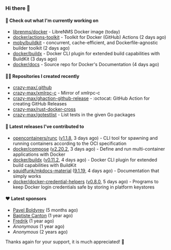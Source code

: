 ### Hi there 👋

#### 👷 Check out what I'm currently working on

- [librenms/docker](https://github.com/librenms/docker) - LibreNMS Docker image (today)
- [docker/actions-toolkit](https://github.com/docker/actions-toolkit) - Toolkit for Docker (GitHub) Actions (2 days ago)
- [moby/buildkit](https://github.com/moby/buildkit) - concurrent, cache-efficient, and Dockerfile-agnostic builder toolkit (2 days ago)
- [docker/buildx](https://github.com/docker/buildx) - Docker CLI plugin for extended build capabilities with BuildKit (3 days ago)
- [docker/docs](https://github.com/docker/docs) - Source repo for Docker&#39;s Documentation (4 days ago)

#### 👨‍💻 Repositories I created recently

- [crazy-max/.github](https://github.com/crazy-max/.github)
- [crazy-max/xmlrpc-c](https://github.com/crazy-max/xmlrpc-c) - Mirror of xmlrpc-c
- [crazy-max/ghaction-github-release](https://github.com/crazy-max/ghaction-github-release) - :octocat: GitHub Action for creating GitHub Releases
- [crazy-max/rust-docker-cross](https://github.com/crazy-max/rust-docker-cross)
- [crazy-max/gotestlist](https://github.com/crazy-max/gotestlist) - List tests in the given Go packages

#### 🚀 Latest releases I've contributed to

- [opencontainers/runc](https://github.com/opencontainers/runc) ([v1.1.8](https://github.com/opencontainers/runc/releases/tag/v1.1.8), 3 days ago) - CLI tool for spawning and running containers according to the OCI specification
- [docker/compose](https://github.com/docker/compose) ([v2.20.2](https://github.com/docker/compose/releases/tag/v2.20.2), 3 days ago) - Define and run multi-container applications with Docker
- [docker/buildx](https://github.com/docker/buildx) ([v0.11.2](https://github.com/docker/buildx/releases/tag/v0.11.2), 4 days ago) - Docker CLI plugin for extended build capabilities with BuildKit
- [squidfunk/mkdocs-material](https://github.com/squidfunk/mkdocs-material) ([9.1.19](https://github.com/squidfunk/mkdocs-material/releases/tag/9.1.19), 4 days ago) - Documentation that simply works
- [docker/docker-credential-helpers](https://github.com/docker/docker-credential-helpers) ([v0.8.0](https://github.com/docker/docker-credential-helpers/releases/tag/v0.8.0), 5 days ago) - Programs to keep Docker login credentials safe by storing in platform keystores

#### ❤️ Latest sponsors
- [Pavel Boldyrev](https://github.com/bpg) (5 months ago)
- [Baptiste Canton](https://github.com/batmac) (1 year ago)
- [Fredrik](https://github.com/fredrikscode) (1 year ago)
- _Anonymous_ (1 year ago)
- _Anonymous_ (2 years ago)

Thanks again for your support, it is much appreciated! 🙏
